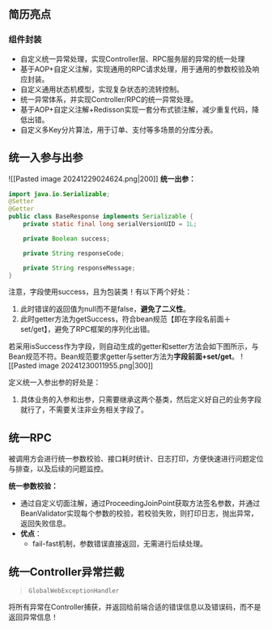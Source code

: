 ## 简历亮点
### 组件封装
- 自定义统一异常处理，实现Controller层、RPC服务层的异常的统一处理
- 基于AOP+自定义注解，实现通用的RPC请求处理，用于通用的参数校验及响应封装。
- 自定义通用状态机模型，实现复杂状态的流转控制。
- 统一异常体系，并实现Controller/RPC的统一异常处理。
- 基于AOP+自定义注解+Redisson实现一套分布式锁注解，减少重复代码，降低出错。
- 自定义多Key分片算法，用于订单、支付等多场景的分库分表。
## 统一入参与出参

![[Pasted image 20241229024624.png|200]]
**统一出参：**
```java
import java.io.Serializable;
@Setter
@Getter
public class BaseResponse implements Serializable {
    private static final long serialVersionUID = 1L;

    private Boolean success;

    private String responseCode;

    private String responseMessage;
}
```

注意，字段使用success，且为包装类！有以下两个好处：
1. 此时错误的返回值为null而不是false，**避免了二义性**。  
2. 此时getter方法为getSuccess，符合bean规范【即在字段名前面＋set/get】，避免了RPC框架的序列化出错。

若采用isSuccess作为字段，则自动生成的getter和setter方法会如下图所示，与Bean规范不符。Bean规范要求getter与setter方法为**字段前面+set/get**。
![[Pasted image 20241230011955.png|300]]

定义统一入参出参的好处是：
1. 具体业务的入参和出参，只需要继承这两个基类，然后定义好自己的业务字段就行了，不需要关注非业务相关字段了。

## 统一RPC
被调用方会进行统一参数校验、接口耗时统计、日志打印，方便快速进行问题定位与排查，以及后续的问题监控。

**统一参数校验：**
- 通过自定义切面注解，通过ProceedingJoinPoint获取方法签名参数，并通过BeanValidator实现每个参数的校验，若校验失败，则打印日志，抛出异常，返回失败信息。
- **优点**：
	- fail-fast机制，参数错误直接返回，无需进行后续处理。

## 统一Controller异常拦截
>`GlobalWebExceptionHandler`

将所有异常在Controller捕获，并返回给前端合适的错误信息以及错误码，而不是返回异常信息！